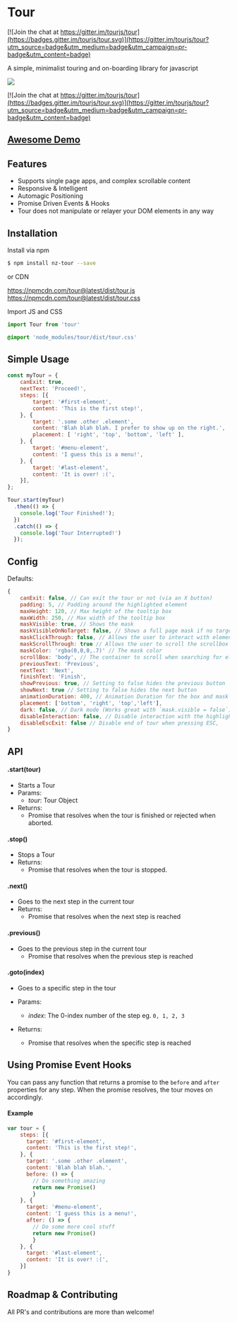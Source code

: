 # Tour

[![Join the chat at https://gitter.im/tourjs/tour](https://badges.gitter.im/tourjs/tour.svg)](https://gitter.im/tourjs/tour?utm_source=badge&utm_medium=badge&utm_campaign=pr-badge&utm_content=badge)

A simple, minimalist touring and on-boarding library for javascript

[![](https://avatars0.githubusercontent.com/u/20192755?v=3&s=500)](http://tourjs.github.io/tour)

[![Join the chat at https://gitter.im/tourjs/tour](https://badges.gitter.im/tourjs/tour.svg)](https://gitter.im/tourjs/tour?utm_source=badge&utm_medium=badge&utm_campaign=pr-badge&utm_content=badge)

## [Awesome Demo](http://tourjs.github.io/tour)

## Features

* Supports single page apps, and complex scrollable content
*	Responsive & Intelligent
*	Automagic Positioning
*	Promise Driven Events & Hooks
*	Tour does not manipulate or relayer your DOM elements in any way

## Installation

Install via npm
```bash
$ npm install nz-tour --save
```
or CDN

https://npmcdn.com/tour@latest/dist/tour.js
https://npmcdn.com/tour@latest/dist/tour.css

Import JS and CSS
```javascript
import Tour from 'tour'
```
```css
@import 'node_modules/tour/dist/tour.css'
```



## Simple Usage

```javascript
const myTour = {
	canExit: true,
	nextText: 'Proceed!',
	steps: [{
		target: '#first-element',
		content: 'This is the first step!',
	}, {
		target: '.some .other .element',
		content: 'Blah blah blah. I prefer to show up on the right.',
		placement: [ 'right', 'top', 'bottom', 'left' ],
	}, {
		target: '#menu-element',
		content: 'I guess this is a menu!',
	}, {
		target: '#last-element',
		content: 'It is over! :(',
	}],
};

Tour.start(myTour)
  .then(() => {
    console.log('Tour Finished!');
  })
  .catch(() => {
    console.log('Tour Interrupted!')
  });

```

## Config

Defaults:
```javascript
{
	canExit: false, // Can exit the tour or not (via an X button)
	padding: 5, // Padding around the highlighted element
	maxHeight: 120, // Max height of the tooltip box
	maxWidth: 250, // Max width of the tooltip box
	maskVisible: true, // Shows the mask
	maskVisibleOnNoTarget: false, // Shows a full page mask if no target element has been specified
	maskClickThrough: false, // Allows the user to interact with elements beneath the mask
	maskScrollThrough: true // Allows the user to scroll the scrollbox or window through the mask
	maskColor: 'rgba(0,0,0,.7)' // The mask color
	scrollBox: 'body', // The container to scroll when searching for elements
	previousText: 'Previous',
	nextText: 'Next',
	finishText: 'Finish',
	showPrevious: true, // Setting to false hides the previous button
	showNext: true // Setting to false hides the next button
	animationDuration: 400, // Animation Duration for the box and mask
	placement: ['bottom', 'right', 'top','left'],
	dark: false, // Dark mode (Works great with `mask.visible = false`)
	disableInteraction: false, // Disable interaction with the highlighted elements
	disableEscExit: false // Disable end of tour when pressing ESC,
}
```

## API

#### .start(tour)
- Starts a Tour
- Params:
  *	*tour*: Tour Object
- Returns:
  *	Promise that resolves when the tour is finished or rejected when aborted.

#### .stop()
- Stops a Tour
- Returns:
  *	Promise that resolves when the tour is stopped.

#### .next()
- Goes to the next step in the current tour
- Returns:
  *	Promise that resolves when the next step is reached

#### .previous()
- Goes to the previous step in the current tour
  *	Promise that resolves when the previous step is reached

#### .goto(index)
- Goes to a specific step in the tour
- Params:
  *	*index*: The 0-index number of the step eg. `0, 1, 2, 3`

- Returns:
  *	Promise that resolves when the specific step is reached


## Using Promise Event Hooks
You can pass any function that returns a promise to the `before` and `after` properties for any step.  When the promise resolves, the tour moves on accordingly.

#### Example
```javascript
var tour = {
	steps: [{
      target: '#first-element',
      content: 'This is the first step!',
    }, {
      target: '.some .other .element',
      content: 'Blah blah blah.',
      before: () => {
      	// Do something amazing
      	return new Promise()
    	}
    }, {
      target: '#menu-element',
      content: 'I guess this is a menu!',
      after: () => {
      	// Do some more cool stuff
      	return new Promise()
    	}
    }, {
      target: '#last-element',
      content: 'It is over! :(',
    }]
}
```


## Roadmap & Contributing

All PR's and contributions are more than welcome!
